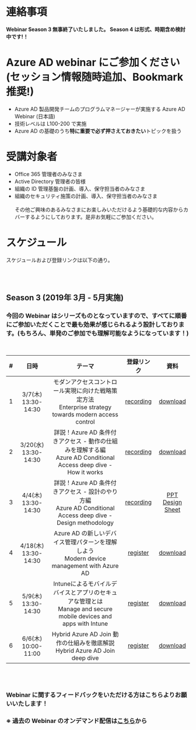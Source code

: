 # 連絡事項
**Webinar Season 3 無事終了いたしました。 Season 4 は形式、時期含め検討中です!！**



# Azure AD webinar にご参加ください <br>(セッション情報随時追加、Bookmark 推奨!)
- Azure AD 製品開発チームのプログラムマネージャーが実施する Azure AD Webinar (日本語)
- 技術レベルは L100-200 で実施
- Azure AD の基礎のうち**特に重要で必ず押さえておきたい**トピックを扱う

# 受講対象者
- Office 365 管理者のみなさま
- Active Directory 管理者の皆様
- 組織の ID 管理基盤の計画、導入、保守担当者のみなさま
- 組織のセキュリティ施策の計画、導入、保守担当者のみなさま
<br><br>
その他ご興味のあるみなさまにお楽しみいただけるよう基礎的な内容からカバーするようにしております。是非お気軽にご参加ください。 

# スケジュール
スケジュールおよび登録リンクは以下の通り。<br>



<br><br>

## Season 3 (2019年 3月 - 5月実施)

### **今回の Webinar はシリーズものとなっていますので、すべてに順番にご参加いただくことで最も効果が感じられるよう設計しております。(もちろん、単発のご参加でも理解可能なようになっています！)**
<br>


| # |           日時          |                                                                     テーマ                                                                     |                                                                登録リンク                                                               |資料|
|:-:|:-----------------------------:|:-------------------------------------------------------------------------------------------------------------------------------------------------------------:|:---------------------------------------------------------------------------------------------------------------------------------------:|:-:|
| 1 | 3/7(木)<br>13:30-14:30 | モダンアクセスコントロール実現に向けた戦略策定方法<br>Enterprise strategy towards modern access control                                | [recording](https://info.microsoft.com/CO-SCRTY-WBNR-FY19-03Mar-07-Astrategyformulationmethod-MCW0012100_01Registration-ForminBody.html) |[download](https://azureadwebinar.blob.core.windows.net/contents/Azure%20AD%20-%20Road%20to%20Modern%20Access%20Control.pptx)|
| 2 | 3/20(水) <br>13:30-14:30 | 詳説！Azure AD 条件付きアクセス - 動作の仕組みを理解する編<br>Azure AD Conditional Access deep dive - How it works  |[recording](https://info.microsoft.com/CO-SCRTY-WBNR-FY19-03Mar-20-DetailedexplanationAzureAD-MCW0012101_01Registration-ForminBody.html) |[download](https://azureadwebinar.blob.core.windows.net/contents/Azure%20AD%20-%20Conditional%20Access1%20-%20How%20it%20works.pptx)|
| 3 | 4/4(木)<br>13:30-14:30 | 詳説！Azure AD 条件付きアクセス - 設計のやり方編<br>Azure AD Conditional Access deep dive - Design methodology |[recording](https://info.microsoft.com/JA-NOGEP-WBNR-FY19-04Apr-04-AzureADConditionalAccess-HowtoDesign-1572_01Registration-ForminBody.html) |[PPT](https://azureadwebinar.blob.core.windows.net/contents/Azure%20AD%20-%20Conditional%20Access2%20-%20Design%20Methodology.pptx) <br> [Design Sheet](https://azureadwebinar.blob.core.windows.net/contents/CA_design_sheet_JA.xlsx)|
| 4 | 4/18(木)<br>13:30-14:30  | Azure AD の新しいデバイス管理パターンを理解しよう<br>Modern device management with Azure AD| [register](https://info.microsoft.com/JA-NOGEP-WBNR-FY19-04Apr-18-UnderstandnewdevicemanagementpatternsinAzureAD-1571_01Registration-ForminBody.html) |[download](https://azureadwebinar.blob.core.windows.net/contents/Azure%20AD%20-%20Modern%20Device%20Management.pptx)|
| 5 | 5/9(木)<br>13:30-14:30 | Intuneによるモバイルデバイスとアプリのセキュアな管理とは<br>Manage and secure mobile devices and apps with Intune |[register](https://info.microsoft.com/JA-NOGEP-WBNR-FY19-05May-09-Aboutsecuremanagementofmobiledevices-1693_LP01Registration.html) |[download](https://azureadwebinar.blob.core.windows.net/contents/AzureADWebiner-Intune_20190509.pptx)|
| 6 | 6/6(木)<br>10:00-11:00 | Hybrid Azure AD Join 動作の仕組みを徹底解説<br>Hybrid Azure AD Join deep dive |[register](https://info.microsoft.com/HybridAzureADJoin_LP01Registration.html) |[download](https://azureadwebinar.blob.core.windows.net/contents/Azure%20AD%20-%20Hybrid%20Azure%20AD%20Join.pptx)|

<br><br>
### Webinar に関するフィードバックをいただける方はこちらよりお願いいたします！
### ※ 過去の Webinar のオンデマンド配信は[こちら](Schedule-old.md)から
